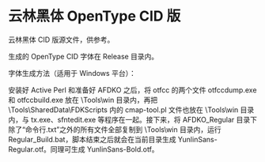 # 云林黑体 OpenType CID 版
云林黑体 CID 版源文件，供参考。


生成的 OpenType CID 字体在 Release 目录内。


字体生成方法（适用于 Windows 平台）：

安装好 Active Perl 和准备好 AFDKO 之后，将 otfcc 的两个文件 otfccdump.exe 和 otfccbuild.exe 放在 \Tools\win 目录内，再把 \Tools\SharedData\FDKScripts 内的 cmap-tool.pl 文件也放在 \Tools\win 目录内，与 tx.exe、sfntedit.exe 等程序在一起。接下来，将 AFDKO_Regular 目录下除了“命令行.txt”之外的所有文件全部复制到 \Tools\win 目录内，运行 Regular_Build.bat，脚本结束之后就会在当前目录生成 YunlinSans-Regular.otf。同理可生成 YunlinSans-Bold.otf。
